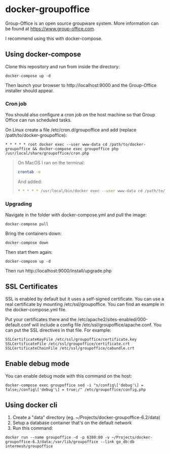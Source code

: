 docker-groupoffice
==================

Group-Office is an open source groupware system. More information can be found at https://www.group-office.com.

I recommend using this with docker-compose.


Using docker-compose
--------------------

Clone this repository and run from inside the directory:

````````````````````
docker-compose up -d
````````````````````

Then launch your browser to http://localhost:9000 and the Group-Office installer should appear.

### Cron job

You should also configure a cron job on the host machine so that Group Office can run scheduled tasks. 
   
On Linux create a file /etc/cron.d/groupoffice and add (replace /path/to/docker-groupoffice):

```cron
* * * * * root docker exec --user www-data cd /path/to/docker-groupoffice && docker-compose exec groupoffice php /usr/local/share/groupoffice/cron.php
```

> On MacOS I ran on the terminal:
>
> ```bash
> crontab -e
> ```
>
> And added:
>
> ```bash
> * * * * * /usr/local/bin/docker exec --user www-data cd /path/to/docker-groupoffice && docker-compose exec groupoffice php /usr/local/share/groupoffice/cron.php
> ```

### Upgrading

Navigate in the folder with docker-compose.yml and pull the image:
```
docker-compose pull
```

Bring the containers down:
```
docker-compose down
```

Then start them again:
```
docker-compose up -d
```
Then run http://localhost:9000/install/upgrade.php

SSL Certificates
----------------

SSL is enabled by default but it uses a self-signed certificate. You can use
a real certificate by mounting /etc/ssl/groupoffice. You can find an example in the docker-compose.yml file.

Put your certificates there and the /etc/apache2/sites-enabled/000-default.conf will
include a config file /etc/ssl/groupoffice/apache.conf. You can put the SSL directives in that file.
For example:

```
SSLCertificateKeyFile /etc/ssl/groupoffice/certificate.key
SSLCertificateFile /etc/ssl/groupoffice/certificate.crt
SSLCertificateChainFile /etc/ssl/groupoffice/cabundle.crt
```

Enable debug mode
-----------------
You can enable debug mode with this command on the host:
```
docker-compose exec groupoffice sed -i "s/config\['debug'\] = false;/config\['debug'\] = true;/" /etc/groupoffice/config.php
```

Using docker cli
----------------

1. Create a "data" directory (eg. ~/Projects/docker-groupoffice-6.2/data)
2. Setup a database container that's on the default network
3. Run this command:

````
docker run --name groupoffice -d -p 6380:80 -v ~/Projects/docker-groupoffice-6.3/data:/var/lib/groupoffice --link go_db:db intermesh/groupoffice
````
